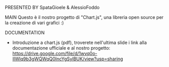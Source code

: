 PRESENTED BY SpataGioele & AlessioFoddo

MAIN
Questo è il nostro progetto di "Chart.js", una libreria open source per la creazione di vari grafici :)

DOCUMENTATION
- Introduzione a chart.js (pdf), troverete nell'ultima slide i link alla documentazione ufficiale e al nostro progetto: 
  https://drive.google.com/file/d/1wvq0o-IIWlq9b3gWQWqQ0IncYgSylBUK/view?usp=sharing
